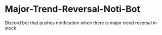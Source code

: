 # Major-Trend-Reversal-Noti-Bot
Discord bot that pushes notification when there is major trend reversal in stock.
